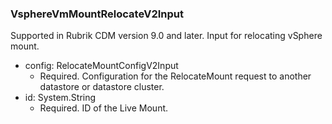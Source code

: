 ### VsphereVmMountRelocateV2Input
Supported in Rubrik CDM version 9.0 and later. Input for relocating vSphere mount.

- config: RelocateMountConfigV2Input
  - Required. Configuration for the RelocateMount request to another datastore or datastore cluster.
- id: System.String
  - Required. ID of the Live Mount.
